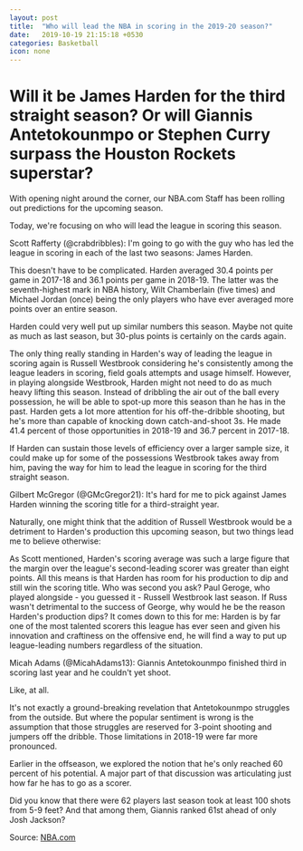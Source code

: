 ```yaml
---
layout: post
title:  "Who will lead the NBA in scoring in the 2019-20 season?"
date:   2019-10-19 21:15:18 +0530
categories: Basketball
icon: none
---
```


# Will it be James Harden for the third straight season? Or will Giannis Antetokounmpo or Stephen Curry surpass the Houston Rockets superstar?
With opening night around the corner, our NBA.com Staff has been rolling out predictions for the upcoming season.

Today, we're focusing on who will lead the league in scoring this season.

Scott Rafferty (@crabdribbles): I'm going to go with the guy who has led the league in scoring in each of the last two seasons: James Harden.

This doesn't have to be complicated. Harden averaged 30.4 points per game in 2017-18 and 36.1 points per game in 2018-19. The latter was the seventh-highest mark in NBA history, Wilt Chamberlain (five times) and Michael Jordan (once) being the only players who have ever averaged more points over an entire season.

Harden could very well put up similar numbers this season. Maybe not quite as much as last season, but 30-plus points is certainly on the cards again.

The only thing really standing in Harden's way of leading the league in scoring again is Russell Westbrook considering he's consistently among the league leaders in scoring, field goals attempts and usage himself. However, in playing alongside Westbrook, Harden might not need to do as much heavy lifting this season. Instead of dribbling the air out of the ball every possession, he will be able to spot-up more this season than he has in the past. Harden gets a lot more attention for his off-the-dribble shooting, but he's more than capable of knocking down catch-and-shoot 3s. He made 41.4 percent of those opportunities in 2018-19 and 36.7 percent in 2017-18.

If Harden can sustain those levels of efficiency over a larger sample size, it could make up for some of the possessions Westbrook takes away from him, paving the way for him to lead the league in scoring for the third straight season.

Gilbert McGregor (@GMcGregor21): It's hard for me to pick against James Harden winning the scoring title for a third-straight year.

Naturally, one might think that the addition of Russell Westbrook would be a detriment to Harden's production this upcoming season, but two things lead me to believe otherwise:

As Scott mentioned, Harden's scoring average was such a large figure that the margin over the league's second-leading scorer was greater than eight points. All this means is that Harden has room for his production to dip and still win the scoring title.
Who was second you ask? Paul Geroge, who played alongside - you guessed it - Russell Westbrook last season. If Russ wasn't detrimental to the success of George, why would he be the reason Harden's production dips?
It comes down to this for me: Harden is by far one of the most talented scorers this league has ever seen and given his innovation and craftiness on the offensive end, he will find a way to put up league-leading numbers regardless of the situation.

Micah Adams (@MicahAdams13): Giannis Antetokounmpo finished third in scoring last year and he couldn't yet shoot.

Like, at all.

It's not exactly a ground-breaking revelation that Antetokounmpo struggles from the outside. But where the popular sentiment is wrong is the assumption that those struggles are reserved for 3-point shooting and jumpers off the dribble. Those limitations in 2018-19 were far more pronounced.

Earlier in the offseason, we explored the notion that he's only reached 60 percent of his potential. A major part of that discussion was articulating just how far he has to go as a scorer.

Did you know that there were 62 players last season took at least 100 shots from 5-9 feet? And that among them, Giannis ranked 61st ahead of only Josh Jackson?

Source: [NBA.com](https://in.nba.com/news/who-will-lead-the-nba-in-scoring-in-2019-20-season-harden-curry-giannis/hu68jel5n6eu1f3kfk5hg5iaw)
